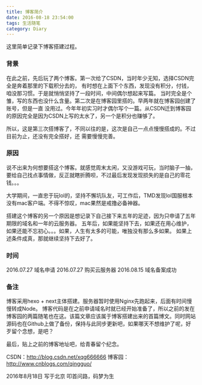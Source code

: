 ```yaml
---
title: 博客简介
date: 2016-08-18 23:54:00
tags: 生活随笔
category: Diary
---
```


这里简单记录下博客搭建过程。

<!--more-->

### 背景

在此之前，先后玩了两个博客。第一次给了CSDN，当时年少无知，选择CSDN完全是奔着那里的下载积分去的，
有时想在上面下个东西，发现没有积分，付钱，咱没那习惯。于是就悄悄坚持了一段时间，中间偶尔想起来写篇。
当时完全是个雏，写的东西也没什么含量。第二次是在博客园里搭的。早两年就在博客园创建了账号，但是一直
没用过。今年年初实习时才偶尔写个一篇。从CSDN迁到博客园的原因完全是因为CSDN上写的太水了，另一个是积分也赚够了。

所以，这是第三次搭博客了，不同以往的是，这次是自己一点点慢慢搭成的。不过目前为止，还没有完全搭好，还
需要慢慢完善。

### 原因

说不出来为何想要搭这个博客。就感觉周末太闲，又没游戏可玩，当时脑子一抽，要给自己找点事情做，反正就瞎折腾呗，不过最后发现发现损失的是自己的零花钱。。。

大学期间，一直忠于玩lol的，坚持不懈坑队友，可工作后，TMD发现lol国服根本没有mac客户端。不得不惊叹，mac果然是戒撸必备神器。

搭建这个博客的另一个原因是想记录下自己接下来五年的足迹，因为只申请了五年期限的域名和一年的云服务器。
五年后，如果能坚持下去，如果还在用心维护，如果还能不忘初心。。。如果，人生有太多的可能，唯独没有那么多如果。
如果上述条件成真，那就继续坚持下去好了。

### 时间
2016.07.27 域名申请
2016.07.27 购买云服务器
2016.08.15 域名备案成功

### 备注

博客采用hexo + next主体搭建。服务器暂时使用Nginx先跑起来，后面有时间慢慢转成Node。
博客代码是在之前申请域名时就已经开始准备了，所以之前的发在博客园的两篇随笔也在这。该篇文章应该属于博客搭建出来的首篇博文。同时网站源码也在Github上做了备份，保持与此同步更新吧，如果哪天不想维护了呢，好歹留个念想，是吧？

最后，贴上之前的博客地址吧，给青春留个纪念。

CSDN：http://blog.csdn.net/xqg666666
博客园：http://www.cnblogs.com/qingguo/

2016年8月18日 写于北京
叩首问路，码梦为生